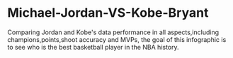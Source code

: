 # Michael-Jordan-VS-Kobe-Bryant
Comparing Jordan and Kobe's data performance in all aspects,including champions,points,shoot accuracy and MVPs, the goal of this infographic is to see who is the best basketball player in the NBA history.
